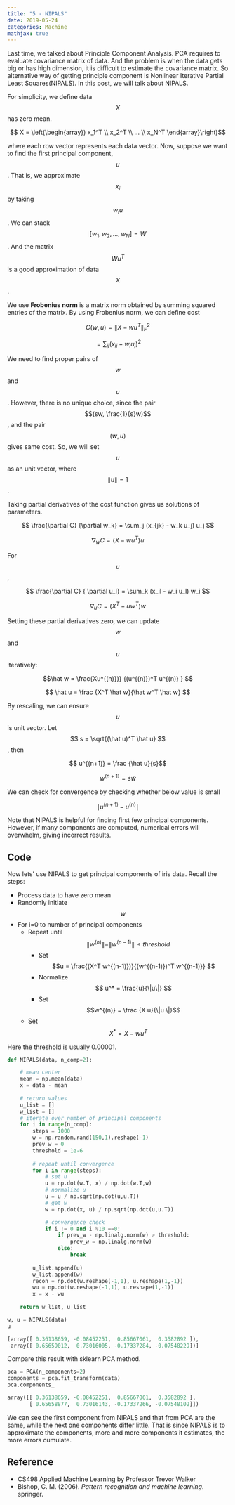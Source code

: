 ```yaml
---
title: "5 - NIPALS"
date: 2019-05-24
categories: Machine
mathjax: true
---
```


Last time, we talked about Principle Component Analysis. PCA requires to evaluate covariance matrix of data. And the problem is when the data gets big or has high dimension, it is difficult to estimate the covariance matrix. So alternative way of getting principle component is Nonlinear Iterative Partial Least Squares(NIPALS). In this post, we will talk about NIPALS.

For simplicity, we define data $$X$$ has zero mean.

$$ X = \left(\begin{array}) x_1^T  \\ x_2^T \\ ... \\ x_N^T \end{array}\right)$$

where each row vector represents each data vector. Now, suppose we want to find the first principal component, $$u$$. That is, we approximate $$x_i$$ by taking $$w_i u $$. We can stack $$[w_1, w_2, ..., w_N] = W$$. And the matrix $$Wu^T$$ is a good approximation of data $$X$$.

We use **Frobenius norm** is a matrix norm obtained by summing squared entries of the matrix. By using Frobenius norm, we can define cost

$$ C(w, u ) = \| X - wu^T \|_F^2 $$

$$  = \sum_{ij} (x_{ij} - w_i u_j)^2 $$

We need to find proper pairs of $$w$$ and $$u$$. However, there is no unique choice, since the pair $$(sw, \frac{1}{s}w)$$, and the pair $$(w, u)$$ gives same cost. So, we will set $$u$$ as an unit vector, where $$ \|u\| = 1 $$.



Taking partial derivatives of the cost function gives us solutions of parameters.

$$ \frac{\partial C} {\partial w_k} = \sum_j (x_{jk} - w_k u_j) u_j $$

$$ \nabla_w C = (X - wu^T)u  $$

For $$u$$,

$$ \frac{\partial C} { \partial u_l} = \sum_k (x_il - w_i u_l) w_i $$

$$ \nabla_u C = (X^T - uw^T)w $$



Setting these partial derivatives zero, we can update $$w$$ and $$u$$ iteratively:

$$\hat w = \frac{Xu^{(n)})} {(u^{(n)})^T u^{(n)} } $$

$$ \hat u = \frac {X^T \hat w}{\hat w^T \hat w} $$

By rescaling, we can ensure $$u$$ is unit vector. Let $$ s = \sqrt{(\hat u)^T \hat u} $$, then

$$ u^{(n+1)} = \frac {\hat u}{s}$$

$$ w^{(n+1)} = s \hat w $$



We can check for convergence by checking whether below value is small

$$ \mid u^{(n+1)} - u^{(n)} \mid $$



Note that NIPALS is helpful for finding first few principal components. However, if many components are computed, numerical errors will overwhelm, giving incorrect results.



## Code

Now lets' use NIPALS to get principal components of iris data. Recall the steps:

- Process data to have zero mean
- Randomly initiate $$w$$
- For i=0 to number of principal components
  - Repeat until $$ \|w^{(n)}\| - \|w^{(n-1)}\| \leq threshold$$
    - Set $$u = \frac{(X^T w^{(n-1)})}{(w^{(n-1)})^T w^{(n-1)}} $$
    - Normalize $$ u^* = \frac{u}{\|u\|} $$
    - Set $$w^{(n)} = \frac {X u}{\|u \|}$$
  - Set $$X^* = X - wu^T$$

Here the threshold is usually 0.00001.



```python
def NIPALS(data, n_comp=2):

    # mean center
    mean = np.mean(data)
    x = data - mean
    
    # return values
    u_list = []
    w_list = []
    # iterate over number of principal components
    for i in range(n_comp):
        steps = 1000
        w = np.random.rand(150,1).reshape(-1)
        prev_w = 0
        threshold = 1e-6
        
        # repeat until convergence
        for i in range(steps):
            # set u
            u = np.dot(w.T, x) / np.dot(w.T,w)
            # normalize u
            u = u / np.sqrt(np.dot(u,u.T))
            # get w
            w = np.dot(x, u) / np.sqrt(np.dot(u,u.T))

            # convergence check
            if i != 0 and i %10 ==0:
                if prev_w - np.linalg.norm(w) > threshold:
                    prev_w = np.linalg.norm(w)
                else:
                    break
        
        u_list.append(u)
        w_list.append(w)
        recon = np.dot(w.reshape(-1,1), u.reshape(1,-1))
        wu = np.dot(w.reshape(-1,1), u.reshape(1,-1))
        x = x - wu
        
    return w_list, u_list

w, u = NIPALS(data)
u

[array([ 0.36138659, -0.08452251,  0.85667061,  0.3582892 ]),
 array([ 0.65659012,  0.73016005, -0.17337284, -0.07548229])]
```



Compare this result with sklearn PCA method.

```python
pca = PCA(n_components=2)
components = pca.fit_transform(data)
pca.components_

array([[ 0.36138659, -0.08452251,  0.85667061,  0.3582892 ],
       [ 0.65658877,  0.73016143, -0.17337266, -0.07548102]])
```

We can see the first component from NIPALS and that from PCA are the same, while the next one components differ little. That is since NIPALS is to approximate the components, more and more components it estimates, the more errors cumulate.



## Reference

- CS498 Applied Machine Learning by Professor Trevor Walker
- Bishop, C. M. (2006). *Pattern recognition and machine learning*. springer.
